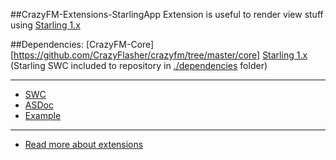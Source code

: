 ##CrazyFM-Extensions-StarlingApp
Extension is useful to render view stuff using [Starling 1.x](https://github.com/Gamua/Starling-Framework)

##Dependencies:
[CrazyFM-Core][https://github.com/CrazyFlasher/crazyfm/tree/master/core]
[Starling 1.x](https://github.com/Gamua/Starling-Framework)
(Starling SWC included to repository in [./dependencies](./dependencies) folder)

***

- [SWC](http://188.166.108.195/projects/crazyfm/extensions/starlingApp/crazyfm-ext-starlingApp_latest.zip)
- [ASDoc](http://188.166.108.195/projects/crazyfm/extensions/starlingApp/doc)
- [Example](https://github.com/CrazyFlasher/crazyfm-examples/tree/master/starlingAppExample)

***

- [Read more about extensions](../../extensions)